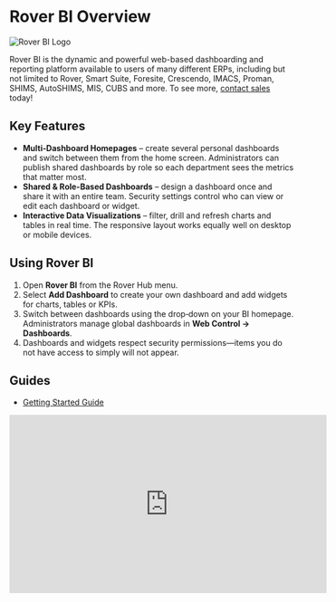 # Rover BI Overview

<PageHeader />

![Rover BI Logo](/assets/img/rover-bi.png)

Rover BI is the dynamic and powerful web-based dashboarding and reporting platform available to users of many different ERPs, including but not limited to Rover, Smart Suite, Foresite, Crescendo, IMACS, Proman, SHIMS, AutoSHIMS, MIS, CUBS and more. To see more, [contact sales](mailto:sales@zumasys.com) today!

## Key Features

- **Multi‑Dashboard Homepages** – create several personal dashboards and switch between them from the home screen. Administrators can publish shared dashboards by role so each department sees the metrics that matter most.
- **Shared & Role-Based Dashboards** – design a dashboard once and share it with an entire team. Security settings control who can view or edit each dashboard or widget.
- **Interactive Data Visualizations** – filter, drill and refresh charts and tables in real time. The responsive layout works equally well on desktop or mobile devices.

## Using Rover BI

1. Open **Rover BI** from the Rover Hub menu.
2. Select **Add Dashboard** to create your own dashboard and add widgets for charts, tables or KPIs.
3. Switch between dashboards using the drop‑down on your BI homepage. Administrators manage global dashboards in **Web Control → Dashboards**.
4. Dashboards and widgets respect security permissions—items you do not have access to simply will not appear.

## Guides

- [Getting Started Guide](./getting-started.md)

<iframe width="560" height="315" src="https://www.youtube.com/embed/NZMqXIsj6R4" title="YouTube video player" frameborder="0" allow="accelerometer; autoplay; clipboard-write; encrypted-media; gyroscope; picture-in-picture" allowfullscreen></iframe>

<PageFooter />
